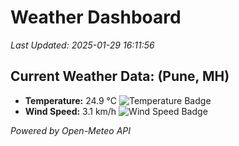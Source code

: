 
# Weather Dashboard

_Last Updated: 2025-01-29 16:11:56_

## Current Weather Data: (Pune, MH)
- **Temperature:** 24.9 °C ![Temperature Badge](https://img.shields.io/badge/Temperature-Medium%20Temp-green)
- **Wind Speed:** 3.1 km/h ![Wind Speed Badge](https://img.shields.io/badge/Wind%20Speed-Low%20Wind-blue)

*Powered by Open-Meteo API*
